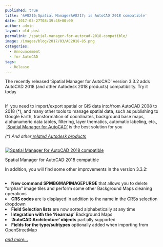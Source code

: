 ```yaml
---
published: true
title: '&#8216;Spatial Manager&#8217; is AutoCAD 2018 compatible'
date: 2017-03-27T08:39:48+00:00
author: admin
layout: old-post
permalink: /spatial-manager-for-autocad-2018-compatible/
image: /images/blog/2017/03/AC2018-85.png
categories:
  - Announcement
  - for AutoCAD
tags:
  - Release
---
```

<p>
  <span lang="en">The recently released &#8216;Spatial Manager for AutoCAD&#8217; version 3.3.2 adds AutoCAD 2018 (and other Autodesk 2018 products) compatibility. Try it today</span>
</p>

<!--more-->

<h2></h2>
<p>
  If  you need to import/export spatial or GIS data into/from AutoCAD 2008 to 2018 (*), and many other tools to manage spatial data, such as publishing to Google Earth, transformation of coordinates, background base maps, alphanumeric data tables, filtering, layer thematics, automatic labeling, etc.,  <a href="/spm-forautocad/" target="_blank" rel="nofollow">&#8216;Spatial Manager for AutoCAD&#8217;</a> is the best solution for you
</p>

<p>
  <em>(*) And other<a href="http://wiki.spatialmanager.com/index.php/Spatial_Manager%E2%84%A2_for_AutoCAD_-_FAQs:_Compatible_AutoCAD_applications" target="_blank" rel="nofollow"> related Autodesk products</a></em>
</p>

<h2>
</h2>

<div>
  <a href="/images/blog/2017/03/SPM-AutoCAD-2018-3.png" target="_blank" rel="nofollow"><img src="/images/blog/2017/03/SPM-AutoCAD-2018-3-1024x576.png" alt="Spatial Manager for AutoCAD 2018 compatible" width="625" height="352" srcset="/images/blog/2017/03/SPM-AutoCAD-2018-3-1024x576.png 1024w, /images/blog/2017/03/SPM-AutoCAD-2018-3-300x169.png 300w, /images/blog/2017/03/SPM-AutoCAD-2018-3-768x432.png 768w, /images/blog/2017/03/SPM-AutoCAD-2018-3-624x351.png 624w, /images/blog/2017/03/SPM-AutoCAD-2018-3.png 1280w" sizes="(max-width: 625px) 100vw, 625px" /></a>
  
  <p>
    Spatial Manager for AutoCAD 2018 compatible
  </p>
</div>

<p>
  In addition, you will find some other improvements in the version 3.3.2:
</p>

<h2>
</h2>

<li>
  <strong>New command SPMBGMAPIMAGEPURGE</strong> that allows you to delete &#8220;orphan&#8221; image tiles and perform some other Background Maps cleaning operations
</li>
<li>
  <strong>CRS codes</strong> are is displayed in addition to the name in the CRSs selection dropdown
</li>
<li>
  <strong>Field Selection lists</strong> are now sorted alphabetically at any time
</li>
<li>
  <strong>Integration with the &#8216;Nearmap&#8217;</strong> Background Maps
</li>
<li>
  <strong>&#8216;AutoCAD Architecture&#8217; objects</strong> partially supported
</li>
<li>
  <strong>Fields for the type/subtypes</strong> optionally added when importing from OpenStreetMap
</li>

<a href="http://wiki.spatialmanager.com/index.php/Spatial_Manager%E2%84%A2_for_AutoCAD_Changelog" target="_blank" rel="nofollow"><em>and more&#8230;</em></a>